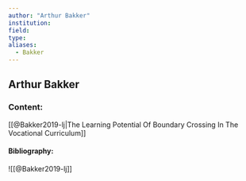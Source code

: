 ```yaml
---
author: "Arthur Bakker"
institution:
field:
type:
aliases:
  - Bakker
---
```


## Arthur Bakker

### Content:
[[@Bakker2019-lj|The Learning Potential Of Boundary Crossing In The Vocational Curriculum]]

#### Bibliography:

![[@Bakker2019-lj]]